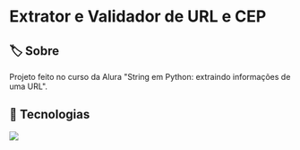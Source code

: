 <h1>Extrator e Validador de URL e CEP</h1>

<h2>🏷️ Sobre</h2>
<p>Projeto feito no curso da Alura "String em Python: extraindo informações de uma URL".</p>

## 🚀 Tecnologias
<div>
  <img src="https://img.shields.io/badge/Python-0000FF?style=for-the-badge&logo=python&logoColor=white">
</div>
